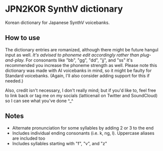 # JPN2KOR SynthV dictionary
Korean dictionary for Japanese SynthV voicebanks.
## How to use
The dictionary entries are romanized, although there might be future hangul input as well. *It's advised to phoneme edit accordingly rather than plug-and-play.* For consonants like "bb", "gg", "dd", "jj", and "ss" it's recommended you increase the phoneme strength as well.
Please note this dictionary was made with AI voicebanks in mind, so it might be faulty for Standard voicebanks. (Again, I'll also consider adding support for this if needed.)

Also, credit isn't necessary, I don't really mind; but if you'd like to, feel free to link back or tag me on my socials (latticenail on Twitter and SoundCloud) so I can see what you've done ^_^
## Notes
* Alternate pronunciation for some syllables by adding 2 or 3 to the end
* Includes individual ending consonants (i.e. k, ng, l). Uppercase aliases are included too
* Includes syllables starting with "f", "v", and "z"
